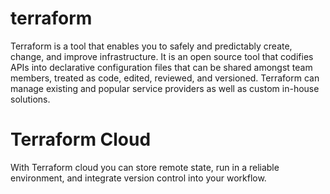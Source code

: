 # terraform
Terraform is a tool that enables you to safely and predictably create, change, and improve infrastructure. It is an open source tool that codifies APIs into declarative configuration files that can be shared amongst team members, treated as code, edited, reviewed, and versioned. Terraform can manage existing and popular service providers as well as custom in-house solutions.
# Terraform Cloud
With Terraform cloud you can store remote state, run in a reliable environment, and integrate version control into your workflow.
